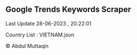

## Google Trends Keywords Scraper 
 
Last Update 28-06-2023 , 20:22:01

Country List :
VIETNAM.json



© Abdul Muttaqin 
